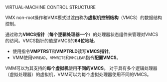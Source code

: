
VIRTUAL-MACHINE CONTROL STRUCTURE

VMX non-root操作和VMX模式过渡由称为**虚拟机控制结构**（VMCS）的数据结构控制。

通过称为**VMCS指针**（**每个逻辑处理器一个**）的处理器状态组件来管理对VMCS的访问。VMCS指针的值是VMCS的**64位地址**。 
* 使用指令**VMPTRST**和**VMPTRLD**读写**VMCS指针**。
* VMM使用`VMREAD`，`VMWRITE`和`VMCLEAR`指令**配置VMCS**。

VMM可以为其支持的**每个虚拟机**使用**不同的VMCS**。 对于具有多个逻辑处理器（虚拟处理器）的虚拟机，VMM可以为每个虚拟处理器使用不同的VMCS。